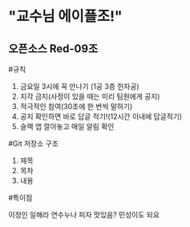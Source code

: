 "교수님 에이플조!"
============
오픈소스 Red-09조
------------
#규칙
1. 금요일 3시에 꼭 만나기 (1공 3층 한자공)
2. 지각 금지(사정이 있을 때는 미리 팀원에게 공지)
3. 적극적인 참여(30초에 한 번씩 말하기)
4. 공지 확인하면 바로 답글 적기!(12시간 이내에 답글적기)
5. 슬랙 앱 깔아놓고 매일 알림 확인

#Git 저장소 구조
1. 제목
2. 목차
3. 내용

#특이점

이정인 일해라
연수누나 피자 맛있음?
민성이도 되요
